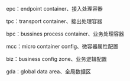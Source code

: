epc：endpoint container、接入处理容器

tpc：transport container、接出处理容器

bpc：bussines process container、业务处理容器

mcc：micro container config、微容器属性配置

biz：business config zone、业务逻辑配置

gda：global data area、全局数据区

